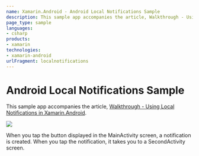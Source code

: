 ```yaml
---
name: Xamarin.Android - Android Local Notifications Sample
description: This sample app accompanies the article, Walkthrough - Using Local Notifications in Xamarin.Android. ![](Screenshots/screenshots.png) When you tap...
page_type: sample
languages:
- csharp
products:
- xamarin
technologies:
- xamarin-android
urlFragment: localnotifications
---
```

# Android Local Notifications Sample

This sample app accompanies the article, 
[Walkthrough - Using Local Notifications in Xamarin.Android](http://developer.xamarin.com/guides/cross-platform/application_fundamentals/notifications/android/local_notifications_in_android_walkthrough/).

![](Screenshots/screenshots.png)

When you tap the button displayed in the MainActivity screen, a 
notification is created. When you tap the notification, it 
takes you to a SecondActivity screen. 

